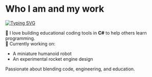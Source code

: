 # Who I am and my work
<a href="https://git.io/typing-svg"><img src="https://readme-typing-svg.demolab.com?font=Fira+Code&pause=1000&width=435&lines=Hi+I'm+Aerospace+Enginner" alt="Typing SVG" /></a>

🚀 I love building educational coding tools in **C#** to help others learn programming.  
🤖 Currently working on:  
- A miniature humanoid robot  
- An experimental rocket engine design  

Passionate about blending code, engineering, and education.
